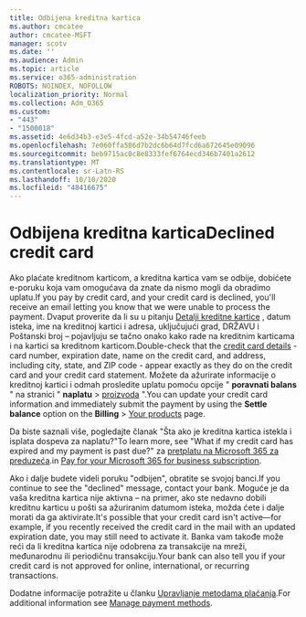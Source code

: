 ```yaml
---
title: Odbijena kreditna kartica
ms.author: cmcatee
author: cmcatee-MSFT
manager: scotv
ms.date: ''
ms.audience: Admin
ms.topic: article
ms.service: o365-administration
ROBOTS: NOINDEX, NOFOLLOW
localization_priority: Normal
ms.collection: Adm_O365
ms.custom:
- "443"
- "1500018"
ms.assetid: 4e6d34b3-e3e5-4fcd-a52e-34b54746feeb
ms.openlocfilehash: 7e060ffa586d7b2dc6b64d7fcd6a672645e09096
ms.sourcegitcommit: beb9715ac0c8e8333fef6764ecd346b7401a2612
ms.translationtype: MT
ms.contentlocale: sr-Latn-RS
ms.lasthandoff: 10/10/2020
ms.locfileid: "48416675"
---
```

# <a name="declined-credit-card"></a><span data-ttu-id="89449-102">Odbijena kreditna kartica</span><span class="sxs-lookup"><span data-stu-id="89449-102">Declined credit card</span></span>

<span data-ttu-id="89449-103">Ako plaćate kreditnom karticom, a kreditna kartica vam se odbije, dobićete e-poruku koja vam omogućava da znate da nismo mogli da obradimo uplatu.</span><span class="sxs-lookup"><span data-stu-id="89449-103">If you pay by credit card, and your credit card is declined, you'll receive an email letting you know that we were unable to process the payment.</span></span> <span data-ttu-id="89449-104">Dvaput proverite da li su u pitanju [Detalji kreditne kartice](https://go.microsoft.com/fwlink/p/?linkid=842054) , datum isteka, ime na kreditnoj kartici i adresa, uključujući grad, DRŽAVU i Poštanski broj – pojavljuju se tačno onako kako rade na kreditnim karticama i na kartici sa kreditnom karticom.</span><span class="sxs-lookup"><span data-stu-id="89449-104">Double-check that the [credit card details](https://go.microsoft.com/fwlink/p/?linkid=842054) - card number, expiration date, name on the credit card, and address, including city, state, and ZIP code - appear exactly as they do on the credit card and your credit card statement.</span></span> <span data-ttu-id="89449-105">Možete da ažurirate informacije o kreditnoj kartici i odmah prosledite uplatu pomoću opcije " **poravnati balans** " na stranici " **naplatu**  >  [proizvoda](https://go.microsoft.com/fwlink/p/?linkid=842054) ".</span><span class="sxs-lookup"><span data-stu-id="89449-105">You can update your credit card information and immediately submit the payment by using the **Settle balance** option on the **Billing** > [Your products](https://go.microsoft.com/fwlink/p/?linkid=842054) page.</span></span>

<span data-ttu-id="89449-106">Da biste saznali više, pogledajte članak "Šta ako je kreditna kartica istekla i isplata dospeva za naplatu?"</span><span class="sxs-lookup"><span data-stu-id="89449-106">To learn more, see "What if my credit card has expired and my payment is past due?"</span></span> <span data-ttu-id="89449-107">za [pretplatu na Microsoft 365 za preduzeća](https://docs.microsoft.com/microsoft-365/commerce/billing-and-payments/pay-for-your-subscription#what-if-my-credit-card-was-declined-and-my-payment-is-past-due).</span><span class="sxs-lookup"><span data-stu-id="89449-107">in [Pay for your Microsoft 365 for business subscription](https://docs.microsoft.com/microsoft-365/commerce/billing-and-payments/pay-for-your-subscription#what-if-my-credit-card-was-declined-and-my-payment-is-past-due).</span></span>
  
<span data-ttu-id="89449-108">Ako i dalje budete videli poruku "odbijen", obratite se svojoj banci.</span><span class="sxs-lookup"><span data-stu-id="89449-108">If you continue to see the "declined" message, contact your bank.</span></span> <span data-ttu-id="89449-109">Moguće je da vaša kreditna kartica nije aktivna – na primer, ako ste nedavno dobili kreditnu karticu u pošti sa ažuriranim datumom isteka, možda ćete i dalje morati da ga aktivirate.</span><span class="sxs-lookup"><span data-stu-id="89449-109">It's possible that your credit card isn't active—for example, if you recently received the credit card in the mail with an updated expiration date, you may still need to activate it.</span></span> <span data-ttu-id="89449-110">Banka vam takođe može reći da li kreditna kartica nije odobrena za transakcije na mreži, međunarodnu ili periodičnu transakciju.</span><span class="sxs-lookup"><span data-stu-id="89449-110">Your bank can also tell you if your credit card is not approved for online, international, or recurring transactions.</span></span>
  
<span data-ttu-id="89449-111">Dodatne informacije potražite u članku [Upravljanje metodama plaćanja](https://docs.microsoft.com/microsoft-365/commerce/billing-and-payments/manage-payment-methods).</span><span class="sxs-lookup"><span data-stu-id="89449-111">For additional information see [Manage payment methods](https://docs.microsoft.com/microsoft-365/commerce/billing-and-payments/manage-payment-methods).</span></span>